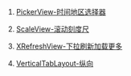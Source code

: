 1. [PickerView-时间地区选择器](https://github.com/Bigkoo/Android-PickerView)

2. [ScaleView-滚动刻度尺](https://github.com/LichFaker/ScaleView)

3. [XRefreshView-下拉刷新加载更多](https://github.com/huxq17/XRefreshView)

4. [VerticalTabLayout-纵向](https://github.com/qstumn/VerticalTabLayout)
